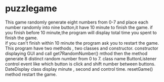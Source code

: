 # puzzlegame 
This game randomly generate eight numbers from 0-7  and place each number randomly into nine button,it have 10 minute to finish the game. 
if you finish before 10 minute,the program will display total time you spent to finish the game.  
if you can't finish within 10 minute the program ask you to restart the game.  
This program have two methods , two classes and constructor. 
constructor displaying GUI and call get7RandomNumber() mthod then the method generate 8 distinct random number from 0 to 7.
class name ButtonListener control event like which button is click and shift number between buttons. 
DateDisplay class display minute , second and control time. 
resetGame() method  restart the game.

